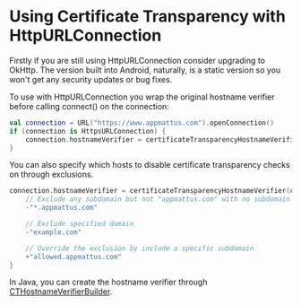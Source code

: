 # Using Certificate Transparency with HttpURLConnection

Firstly if you are still using HttpURLConnection consider upgrading to OkHttp. The version built into Android, naturally, is a static version so
you won't get any security updates or bug fixes.

To use with HttpURLConnection you wrap the original hostname verifier before calling connect() on the connection:

```kotlin
val connection = URL("https://www.appmattus.com").openConnection()
if (connection is HttpsURLConnection) {
    connection.hostnameVerifier = certificateTransparencyHostnameVerifier(connection.hostnameVerifier)
}
```

You can also specify which hosts to disable certificate transparency checks on through exclusions.

```kotlin
connection.hostnameVerifier = certificateTransparencyHostnameVerifier(connection.hostnameVerifier) {
    // Exclude any subdomain but not "appmattus.com" with no subdomain
    -"*.appmattus.com"

    // Exclude specified domain
    -"example.com"

    // Override the exclusion by include a specific subdomain
    +"allowed.appmattus.com"
}
```

In Java, you can create the hostname verifier through
[CTHostnameVerifierBuilder](../certificatetransparency/src/main/kotlin/com/appmattus/certificatetransparency/CTHostnameVerifierBuilder.kt).
